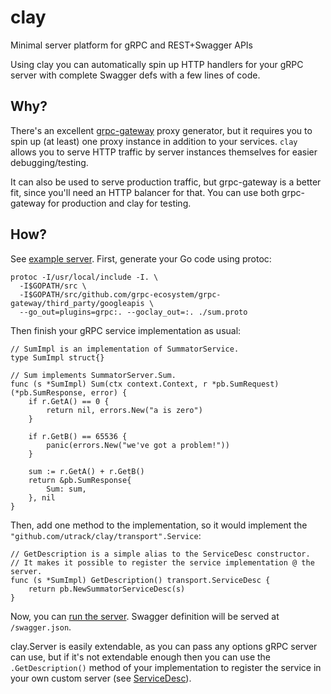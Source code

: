 # clay
Minimal server platform for gRPC and REST+Swagger APIs

Using clay you can automatically spin up HTTP handlers for your gRPC server with complete Swagger defs with a few lines of code.

## Why?
There's an excellent [grpc-gateway](https://github.com/grpc-ecosystem/grpc-gateway) proxy generator, but it requires you to spin up (at least) one proxy instance in addition to your services. `clay` allows you to serve HTTP traffic by server instances themselves for easier debugging/testing. 

It can also be used to serve production traffic, but grpc-gateway is a better fit, since you'll need an HTTP balancer for that. You can use both grpc-gateway for production and clay for testing.

## How?
See [example server](https://github.com/utrack/clay/blob/master/doc/example/main.go).
First, generate your Go code using protoc:
```
protoc -I/usr/local/include -I. \
  -I$GOPATH/src \
  -I$GOPATH/src/github.com/grpc-ecosystem/grpc-gateway/third_party/googleapis \
  --go_out=plugins=grpc:. --goclay_out=:. ./sum.proto
```
Then finish your gRPC service implementation as usual:

```
// SumImpl is an implementation of SummatorService.
type SumImpl struct{}

// Sum implements SummatorServer.Sum.
func (s *SumImpl) Sum(ctx context.Context, r *pb.SumRequest) (*pb.SumResponse, error) {
	if r.GetA() == 0 {
		return nil, errors.New("a is zero")
	}

	if r.GetB() == 65536 {
		panic(errors.New("we've got a problem!"))
	}

	sum := r.GetA() + r.GetB()
	return &pb.SumResponse{
		Sum: sum,
	}, nil
}
```

Then, add one method to the implementation, so it would implement the `"github.com/utrack/clay/transport".Service`:
```
// GetDescription is a simple alias to the ServiceDesc constructor.
// It makes it possible to register the service implementation @ the server.
func (s *SumImpl) GetDescription() transport.ServiceDesc {
	return pb.NewSummatorServiceDesc(s)
}
```

Now, you can [run the server](https://github.com/utrack/clay/blob/master/doc/example/main.go#L68). Swagger definition will be served at `/swagger.json`.

clay.Server is easily extendable, as you can pass any options gRPC server can use, but if it's not extendable enough then you can use the `.GetDescription()` method of your implementation to register the service in your own custom server (see [ServiceDesc](https://github.com/utrack/clay/blob/master/transport/handlers.go#L17)).
